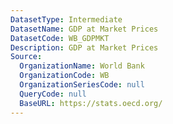 ```yaml
---
DatasetType: Intermediate
DatasetName: GDP at Market Prices
DatasetCode: WB_GDPMKT
Description: GDP at Market Prices
Source:
  OrganizationName: World Bank
  OrganizationCode: WB
  OrganizationSeriesCode: null
  QueryCode: null
  BaseURL: https://stats.oecd.org/
---
```



